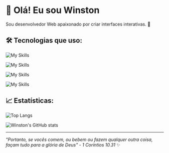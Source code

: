 # 👋 Olá! Eu sou Winston

Sou desenvolvedor Web apaixonado por criar interfaces interativas. 🚀

## 🛠️ Tecnologias que uso:

![My Skills](https://skillicons.dev/icons?i=html,css,js,react,bootstrap&theme=light)

![My Skills](https://skillicons.dev/icons?i=py,ts,nodejs,express,webpack&theme=light)

![My Skills](https://skillicons.dev/icons?i=mongodb,mysql,postgres&theme=light)

![My Skills](https://skillicons.dev/icons?i=vscode,pycharm,figma,git,github&theme=light)


## 📈 Estatísticas:

![Top Langs](https://github-readme-stats.vercel.app/api/top-langs/?username=winstonajr&layout=compact&theme=dracula)

![Winston's GitHub stats](https://github-readme-stats.vercel.app/api?username=winstonajr&show_icons=true&count_private=true&theme=dracula)



---
_"Portanto, se vocês comem, ou bebem ou fazem qualquer outra coisa, façam tudo para a glória de Deus" - 1 Coríntios 10.31_ ✨

